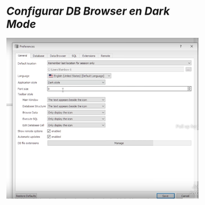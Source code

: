 <!-- Autor: Daniel Benjamin Perez Morales -->
<!-- GitHub: https://github.com/D4nitrix13 -->
<!-- Correo electrónico: danielperezdev@proton.me -->
# ***Configurar DB Browser en Dark Mode***

![Image BrowserSQLite3DarkMode](/Images/BrowserSQLite3DarkMode.png "/Images/BrowserSQLite3DarkMode.png")
